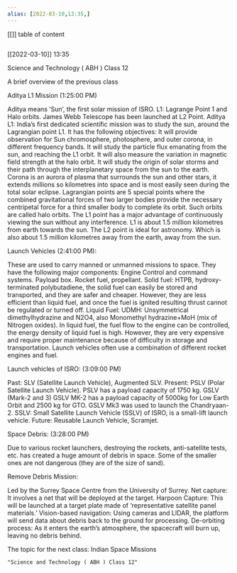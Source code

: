 ```yaml
---
alias: [2022-03-10,13:35,]
---
```

[[]]
table of content
```toc
```

[[2022-03-10]] 13:35

Science and Technology ( ABH ) Class 12

A brief overview of the previous class

Aditya L1 Mission (1:25:00 PM)

Aditya means ‘Sun’, the first solar mission of ISRO.
L1: Lagrange Point 1 and Halo orbits. 
James Webb Telescope has been launched at L2 Point.
Aditya L1: India’s first dedicated scientific mission was to study the sun, around the Lagrangian point L1.
It has the following objectives: 
It will provide observation for Sun chromosphere, photosphere, and outer corona, in different frequency bands.
It will study the particle flux emanating from the sun, and reaching the L1 orbit.
It will also measure the variation in magnetic field strength at the halo orbit.
It will study the origin of solar storms and their path through the interplanetary space from the sun to the earth.
Corona is an aurora of plasma that surrounds the sun and other stars, it extends millions so kilometres into space and is most easily seen during the total solar eclipse.
Lagrangian points are 5 special points where the combined gravitational forces of two larger bodies provide the necessary centripetal force for a third smaller body to complete its orbit. 
Such orbits are called halo orbits.
The L1 point has a major advantage of continuously viewing the sun without any interference. 
L1 is about 1.5 million kilometres from earth towards the sun.
The L2 point is ideal for astronomy. Which is also about 1.5 million kilometres away from the earth, away from the sun.

Launch Vehicles (2:41:00 PM):

These are used to carry manned or unmanned missions to space.
They have the following major components: 
Engine
Control and command systems.
Payload box.
Rocket fuel, propellant. 
Solid fuel: HTPB, hydroxy-terminated polybutadiene, the solid fuel can easily be stored and transported, and they are safer and cheaper.
However, they are less efficient than liquid fuel, and once the fuel is ignited resulting thrust cannot be regulated or turned off.
Liquid Fuel: UDMH: Unsymmetrical dimethylhydrazine and N2O4, also Monomethyl hydrazine+MoH (mix of Nitrogen oxides).
In liquid fuel, the fuel flow to the engine can be controlled, the energy density of liquid fuel is high.
However, they are very expensive and require proper maintenance because of difficulty in storage and transportation.
Launch vehicles often use a combination of different rocket engines and fuel.

Launch vehicles of ISRO: (3:09:00 PM)

Past: SLV (Satellite Launch Vehicle), Augmented SLV.
Present: PSLV (Polar Satellite Launch Vehicle).
PSLV has a payload capacity of 1750 kg.
GSLV (Mark-2 and 3)
GSLV MK-2 has a payload capacity of 5000kg for Low Earth Orbit and 2500 kg for GTO.
GSLV Mk3 was used to launch the Chandryaan-2. 
SSLV: Small Satellite Launch Vehicle (SSLV) of ISRO, is a small-lift launch vehicle.
Future: Reusable Launch Vehicle, Scramjet.

Space Debris: (3:28:00 PM)

Due to various rocket launchers, destroying the rockets, anti-satellite tests, etc. has created a huge amount of debris in space.
Some of the smaller ones are not dangerous (they are of the size of sand).

Remove Debris Mission: 

Led by the Surrey Space Centre from the University of Surrey.
Net capture: It involves a net that will be deployed at the target.
Harpoon Capture: This will be launched at a target plate made of ‘representative satellite panel materials.’
Vision-based navigation: Using cameras and LIDAR, the platform will send data about debris back to the ground for processing.
De-orbiting process: As it enters the earth’s atmosphere, the spacecraft will burn up, leaving no debris behind.

The topic for the next class: Indian Space Missions
```query
"Science and Technology ( ABH ) Class 12"
```